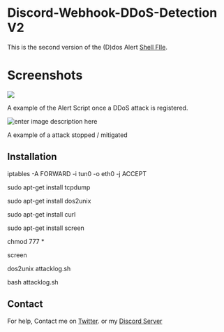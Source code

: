 # Discord-Webhook-DDoS-Detection V2

This is the second version of the (D)dos Alert [Shell FIle](https://github.com/KimYoJong/DDoS-Detection-DiscordWebhook).



# Screenshots
![](https://i.vexy.pro/wgBnbh.png)

A example of the Alert Script once a DDoS attack is registered.

![enter image description here](https://i.vexy.pro/EvWnb5.png)

A example of a attack stopped / mitigated


## Installation

iptables -A FORWARD -i tun0 -o eth0 -j ACCEPT

sudo apt-get install tcpdump

sudo apt-get install dos2unix

sudo apt-get install curl

sudo apt-get install screen

chmod 777 *

screen

dos2unix attacklog.sh

bash attacklog.sh

## Contact

For help, Contact me on [Twitter](https://twitter.com/FBI_arelosers). or my [Discord Server](https://discord.com/invite/4DSSbzS)
